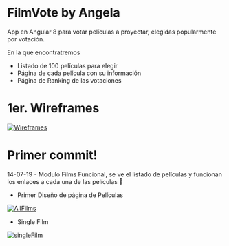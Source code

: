 # FilmVote by Angela

App en Angular 8 para votar películas a proyectar, elegidas popularmente por votación.

En la que encontratremos

  - Listado de 100 películas para elegir
  - Página de cada película con su información
  - Página de Ranking de las votaciones

# 1er. Wireframes

[![Wireframes](https://imgur.com/RyQdr95.jpg)](https://imgur.com/RyQdr95.jpg)

# Primer commit!

  14-07-19 - Modulo Films Funcional, se ve el listado de películas y funcionan los enlaces a cada una de las películas 🙂 

* Primer Diseño de página de Películas

[![AllFilms](https://imgur.com/0VEwWzs.jpg)](https://imgur.com/0VEwWzs.jpg)

* Single Film

[![singleFilm](https://imgur.com/bbkFpJe.jpg)](https://imgur.com/bbkFpJe.jpg)
